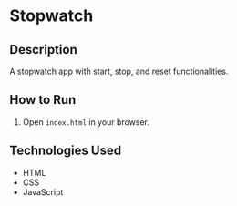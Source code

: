 
# Stopwatch

## Description
A stopwatch app with start, stop, and reset functionalities.

## How to Run
1. Open `index.html` in your browser.

## Technologies Used
- HTML
- CSS
- JavaScript
